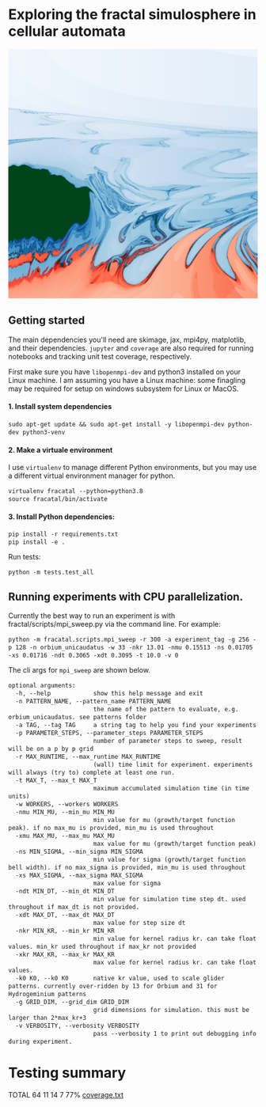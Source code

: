 # Exploring the fractal simulosphere in cellular automata

<div align="center">
  <img src="assets/banner_figure_orbium_unicaudatus_dt_sigma.png">
</div>

## Getting started

The main dependencies you'll need are skimage, jax, mpi4py, matplotlib, and their dependencies. `jupyter` and `coverage` are also required for running notebooks and tracking unit test coverage, respectively.

First make sure you have `libopenmpi-dev` and python3 installed on your Linux machine. I am assuming you have a Linux machine: some finagling may be required for setup on windows subsystem for Linux or MacOS.

#### 1. Install system dependencies

```
sudo apt-get update && sudo apt-get install -y libopenmpi-dev python-dev python3-venv 
```

#### 2. Make a virtuale environment

I use `virtualenv` to manage different Python environments, but you may use a different virtual environment manager for python. 

```
virtualenv fracatal --python=python3.8
source fracatal/bin/activate
```

#### 3. Install Python dependencies:

```
pip install -r requirements.txt
pip install -e . 
```

Run tests:

```
python -m tests.test_all
```


## Running experiments with CPU parallelization.

Currently the best way to run an experiment is with fractal/scripts/mpi_sweep.py via the command line. For example:

```
python -m fracatal.scripts.mpi_sweep -r 300 -a experiment_tag -g 256 -p 128 -n orbium_unicaudatus -w 33 -nkr 13.01 -nmu 0.15513 -ns 0.01705 -xs 0.01716 -ndt 0.3065 -xdt 0.3095 -t 10.0 -v 0
```

The cli args for `mpi_sweep` are shown below. 

```
optional arguments:
  -h, --help            show this help message and exit
  -n PATTERN_NAME, --pattern_name PATTERN_NAME
                        the name of the pattern to evaluate, e.g. orbium_unicaudatus. see patterns folder
  -a TAG, --tag TAG     a string tag to help you find your experiments
  -p PARAMETER_STEPS, --parameter_steps PARAMETER_STEPS
                        number of parameter steps to sweep, result will be on a p by p grid
  -r MAX_RUNTIME, --max_runtime MAX_RUNTIME
                        (wall) time limit for experiment. experiments will always (try to) complete at least one run.
  -t MAX_T, --max_t MAX_T
                        maximum accumulated simulation time (in time units)
  -w WORKERS, --workers WORKERS
  -nmu MIN_MU, --min_mu MIN_MU
                        min value for mu (growth/target function peak). if no max_mu is provided, min_mu is used throughout
  -xmu MAX_MU, --max_mu MAX_MU
                        max value for mu (growth/target function peak)
  -ns MIN_SIGMA, --min_sigma MIN_SIGMA
                        min value for sigma (growth/target function bell width). if no max_sigma is provided, min_mu is used throughout
  -xs MAX_SIGMA, --max_sigma MAX_SIGMA
                        max value for sigma
  -ndt MIN_DT, --min_dt MIN_DT
                        min value for simulation time step dt. used throughout if max_dt is not provided.
  -xdt MAX_DT, --max_dt MAX_DT
                        max value for step size dt
  -nkr MIN_KR, --min_kr MIN_KR
                        min value for kernel radius kr. can take float values. min_kr used throughout if max_kr not provided
  -xkr MAX_KR, --max_kr MAX_KR
                        max value for kernel radius kr. can take float values.
  -k0 K0, --k0 K0       native kr value, used to scale glider patterns. currently over-ridden by 13 for Orbium and 31 for Hydrogeminium patterns
  -g GRID_DIM, --grid_dim GRID_DIM
                        grid dimensions for simulation. this must be larger than 2*max_kr+3
  -v VERBOSITY, --verbosity VERBOSITY
                        pass --verbosity 1 to print out debugging info during experiment.

```


# Testing summary

TOTAL                                    64     11     14      7    77% [coverage.txt](coverage.txt) 
